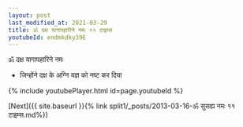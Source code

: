 ```yaml
---
layout: post
last_modified_at: 2021-03-29
title: ॐ दक्ष यागापहारिने नमः ११ टाइम्स
youtubeId: endmkdky39E
---
```

 
 
 ॐ दक्ष यागापहारिने नमः  
 
 -  जिन्होंने दक्ष के अग्नि यज्ञ को नष्ट कर दिया 
 
  
 
  
 
 
 
 
 
 


{% include youtubePlayer.html id=page.youtubeId %}
 
[Next]({{ site.baseurl }}{% link  split1/_posts/2013-03-16-ॐ सुसह्य नमः ११ टाइम्स.md%})
 
